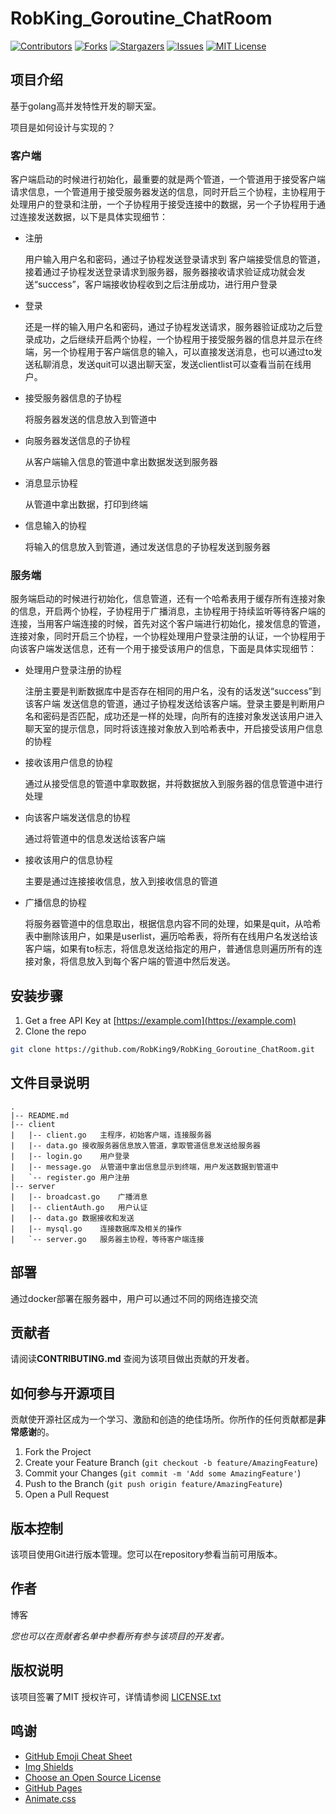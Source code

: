 # RobKing_Goroutine_ChatRoom
[![Contributors][contributors-shield]][contributors-url]
[![Forks][forks-shield]][forks-url]
[![Stargazers][stars-shield]][stars-url]
[![Issues][issues-shield]][issues-url]
[![MIT License][license-shield]][license-url]

## 项目介绍

基于golang高并发特性开发的聊天室。

项目是如何设计与实现的？

### 客户端

客户端启动的时候进行初始化，最重要的就是两个管道，一个管道用于接受客户端请求信息，一个管道用于接受服务器发送的信息，同时开启三个协程，主协程用于处理用户的登录和注册，一个子协程用于接受连接中的数据，另一个子协程用于通过连接发送数据，以下是具体实现细节：

- 注册

  用户输入用户名和密码，通过子协程发送登录请求到 客户端接受信息的管道，接着通过子协程发送登录请求到服务器，服务器接收请求验证成功就会发送“success”，客户端接收协程收到之后注册成功，进行用户登录

- 登录

  还是一样的输入用户名和密码，通过子协程发送请求，服务器验证成功之后登录成功，之后继续开启两个协程，一个协程用于接受服务器的信息并显示在终端，另一个协程用于客户端信息的输入，可以直接发送消息，也可以通过to发送私聊消息，发送quit可以退出聊天室，发送clientlist可以查看当前在线用户。

- 接受服务器信息的子协程

  将服务器发送的信息放入到管道中

- 向服务器发送信息的子协程

  从客户端输入信息的管道中拿出数据发送到服务器

- 消息显示协程

  从管道中拿出数据，打印到终端

- 信息输入的协程

  将输入的信息放入到管道，通过发送信息的子协程发送到服务器

### 服务端

服务端启动的时候进行初始化，信息管道，还有一个哈希表用于缓存所有连接对象的信息，开启两个协程，子协程用于广播消息，主协程用于持续监听等待客户端的连接，当用客户端连接的时候，首先对这个客户端进行初始化，接发信息的管道，连接对象，同时开启三个协程，一个协程处理用户登录注册的认证，一个协程用于向该客户端发送信息，还有一个用于接受该用户的信息，下面是具体实现细节：

- 处理用户登录注册的协程

  注册主要是判断数据库中是否存在相同的用户名，没有的话发送“success”到该客户端 发送信息的管道，通过子协程发送给该客户端。登录主要是判断用户名和密码是否匹配，成功还是一样的处理，向所有的连接对象发送该用户进入聊天室的提示信息，同时将该连接对象放入到哈希表中，开启接受该用户信息的协程

- 接收该用户信息的协程

  通过从接受信息的管道中拿取数据，并将数据放入到服务器的信息管道中进行处理

- 向该客户端发送信息的协程

  通过将管道中的信息发送给该客户端

- 接收该用户的信息协程

  主要是通过连接接收信息，放入到接收信息的管道

- 广播信息的协程

  将服务器管道中的信息取出，根据信息内容不同的处理，如果是quit，从哈希表中删除该用户，如果是userlist，遍历哈希表，将所有在线用户名发送给该客户端，如果有to标志，将信息发送给指定的用户，普通信息则遍历所有的连接对象，将信息放入到每个客户端的管道中然后发送。

## **安装步骤**

1. Get a free API Key at [https://example.com](https://example.com)
2. Clone the repo

```sh
git clone https://github.com/RobKing9/RobKing_Goroutine_ChatRoom.git
```

## 文件目录说明

```
.
|-- README.md
|-- client
|   |-- client.go	主程序，初始客户端，连接服务器
|   |-- data.go	接收服务器信息放入管道，拿取管道信息发送给服务器
|   |-- login.go	用户登录
|   |-- message.go	从管道中拿出信息显示到终端，用户发送数据到管道中
|   `-- register.go	用户注册
|-- server
|   |-- broadcast.go	广播消息
|   |-- clientAuth.go	用户认证
|   |-- data.go	数据接收和发送
|   |-- mysql.go	连接数据库及相关的操作
|   `-- server.go	服务器主协程，等待客户端连接

```


## 部署

通过docker部署在服务器中，用户可以通过不同的网络连接交流


## 贡献者

请阅读**CONTRIBUTING.md** 查阅为该项目做出贡献的开发者。

## 如何参与开源项目

贡献使开源社区成为一个学习、激励和创造的绝佳场所。你所作的任何贡献都是**非常感谢**的。


1. Fork the Project
2. Create your Feature Branch (`git checkout -b feature/AmazingFeature`)
3. Commit your Changes (`git commit -m 'Add some AmazingFeature'`)
4. Push to the Branch (`git push origin feature/AmazingFeature`)
5. Open a Pull Request



## 版本控制

该项目使用Git进行版本管理。您可以在repository参看当前可用版本。

## 作者

博客

 *您也可以在贡献者名单中参看所有参与该项目的开发者。*

## 版权说明

该项目签署了MIT 授权许可，详情请参阅 [LICENSE.txt](https://github.com/RobKing9/RobKing_Goroutine_ChatRoom/blob/master/LICENSE.txt)

## 鸣谢


- [GitHub Emoji Cheat Sheet](https://www.webpagefx.com/tools/emoji-cheat-sheet)
- [Img Shields](https://shields.io)
- [Choose an Open Source License](https://choosealicense.com)
- [GitHub Pages](https://pages.github.com)
- [Animate.css](https://daneden.github.io/animate.css)

<!-- links -->

[your-project-path]:RobKing9/RobKing_Goroutine_ChatRoom
[contributors-shield]: https://img.shields.io/github/contributors/RobKing9/RobKing_Goroutine_ChatRoom.svg?style=flat-square
[contributors-url]: https://github.com/RobKing9/RobKing_Goroutine_ChatRoom/graphs/contributors
[forks-shield]: https://img.shields.io/github/forks/RobKing9/RobKing_Goroutine_ChatRoom.svg?style=flat-square
[forks-url]: https://github.com/RobKing9/RobKing_Goroutine_ChatRoom/network/members
[stars-shield]: https://img.shields.io/github/stars/RobKing9/RobKing_Goroutine_ChatRoom.svg?style=flat-square
[stars-url]: https://github.com/RobKing9/RobKing_Goroutine_ChatRoom/stargazers
[issues-shield]: https://img.shields.io/github/issues/RobKing9/RobKing_Goroutine_ChatRoom.svg?style=flat-square
[issues-url]: https://img.shields.io/github/issues/RobKing9/RobKing_Goroutine_ChatRoom.svg
[license-shield]: https://img.shields.io/github/license/RobKing9/RobKing_Goroutine_ChatRoom.svg?style=flat-square
[license-url]: https://github.com/RobKing9/RobKing_Goroutine_ChatRoom/blob/master/LICENSE.txt
[linkedin-shield]: https://img.shields.io/badge/-LinkedIn-black.svg?style=flat-square&logo=linkedin&colorB=555
[linkedin-url]: https://linkedin.com/in/shaojintian
